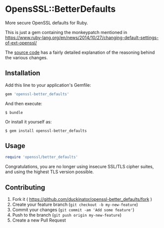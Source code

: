 # OpensSSL::BetterDefaults

More secure OpenSSL defaults for Ruby.

This is just a gem containing the monkeypatch mentioned in https://www.ruby-lang.org/en/news/2014/10/27/changing-default-settings-of-ext-openssl/

The [source code](https://github.com/duckinator/openssl-better_defaults/blob/main/lib/openssl/better_defaults.rb)
has a fairly detailed explanation of the reasoning behind the various changes.

## Installation

Add this line to your application's Gemfile:

```ruby
gem 'openssl-better_defaults'
```

And then execute:

    $ bundle

Or install it yourself as:

    $ gem install openssl-better_defaults

## Usage

```ruby
require 'openssl/better_defaults'
```

Congratulations, you are no longer using insecure SSL/TLS cipher suites, and using the highest TLS version possible.

## Contributing

1. Fork it ( https://github.com/duckinator/openssl-better_defaults/fork )
2. Create your feature branch (`git checkout -b my-new-feature`)
3. Commit your changes (`git commit -am 'Add some feature'`)
4. Push to the branch (`git push origin my-new-feature`)
5. Create a new Pull Request
